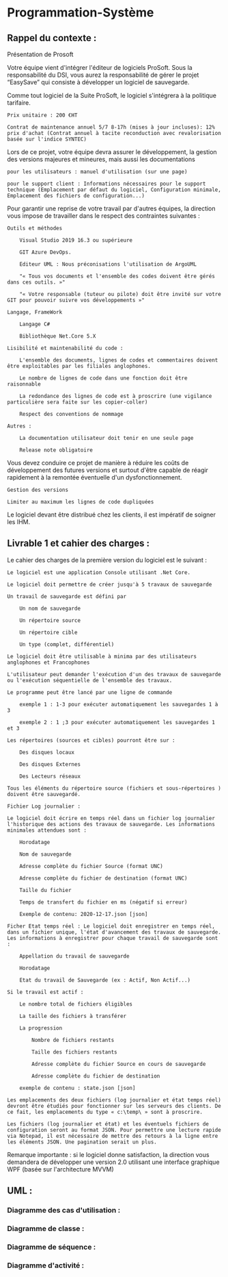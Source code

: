 # Programmation-Système

## Rappel du contexte : 

Présentation de Prosoft

Votre équipe vient d'intégrer l'éditeur de logiciels ProSoft. Sous la responsabilité du DSI, vous aurez la responsabilité de gérer le projet “EasySave” qui consiste à développer un logiciel de sauvegarde.

Comme tout logiciel de la Suite ProSoft, le logiciel s'intégrera à la politique tarifaire.

    Prix unitaire : 200 €HT

    Contrat de maintenance annuel 5/7 8-17h (mises à jour incluses): 12% prix d'achat (Contrat annuel à tacite reconduction avec revalorisation basée sur l'indice SYNTEC)

Lors de ce projet, votre équipe devra assurer le développement, la gestion des versions majeures et mineures, mais aussi les documentations

    pour les utilisateurs : manuel d'utilisation (sur une page)

    pour le support client : Informations nécessaires pour le support technique (Emplacement par défaut du logiciel, Configuration minimale, Emplacement des fichiers de configuration...)

Pour garantir une reprise de votre travail par d'autres équipes, la direction vous impose de travailler dans le respect des contraintes suivantes :

    Outils et méthodes

        Visual Studio 2019 16.3 ou supérieure

        GIT Azure DevOps.

        Editeur UML : Nous préconisations l'utilisation de ArgoUML

        "« Tous vos documents et l'ensemble des codes doivent être gérés dans ces outils. »"

        "« Votre responsable (tuteur ou pilote) doit être invité sur votre GIT pour pouvoir suivre vos développements »"

    Langage, FrameWork

        Langage C#

        Bibliothèque Net.Core 5.X

    Lisibilité et maintenabilité du code :

        L'ensemble des documents, lignes de codes et commentaires doivent être exploitables par les filiales anglophones.

        Le nombre de lignes de code dans une fonction doit être raisonnable

        La redondance des lignes de code est à proscrire (une vigilance particulière sera faite sur les copier-coller)

        Respect des conventions de nommage

    Autres :

        La documentation utilisateur doit tenir en une seule page

        Release note obligatoire

Vous devez conduire ce projet de manière à réduire les coûts de développement des futures versions et surtout d'être capable de réagir rapidement à la remontée éventuelle d'un dysfonctionnement.

    Gestion des versions

    Limiter au maximum les lignes de code dupliquées

Le logiciel devant être distribué chez les clients, il est impératif de soigner les IHM.


## Livrable 1 et cahier des charges : 

Le cahier des charges de la première version du logiciel est le suivant :

    Le logiciel est une application Console utilisant .Net Core.

    Le logiciel doit permettre de créer jusqu'à 5 travaux de sauvegarde

    Un travail de sauvegarde est défini par

        Un nom de sauvegarde

        Un répertoire source

        Un répertoire cible

        Un type (complet, différentiel)

    Le logiciel doit être utilisable à minima par des utilisateurs anglophones et Francophones

    L'utilisateur peut demander l'exécution d'un des travaux de sauvegarde ou l'exécution séquentielle de l'ensemble des travaux.

    Le programme peut être lancé par une ligne de commande

        exemple 1 : 1-3 pour exécuter automatiquement les sauvegardes 1 à 3

        exemple 2 : 1 ;3 pour exécuter automatiquement les sauvegardes 1 et 3

    Les répertoires (sources et cibles) pourront être sur :

        Des disques locaux

        Des disques Externes

        Des Lecteurs réseaux

    Tous les éléments du répertoire source (fichiers et sous-répertoires ) doivent être sauvegardé.

    Fichier Log journalier :

    Le logiciel doit écrire en temps réel dans un fichier log journalier l'historique des actions des travaux de sauvegarde. Les informations minimales attendues sont :

        Horodatage

        Nom de sauvegarde

        Adresse complète du fichier Source (format UNC)

        Adresse complète du fichier de destination (format UNC)

        Taille du fichier

        Temps de transfert du fichier en ms (négatif si erreur)

        Exemple de contenu: 2020-12-17.json [json]

    Ficher Etat temps réel : Le logiciel doit enregistrer en temps réel, dans un fichier unique, l'état d'avancement des travaux de sauvegarde. Les informations à enregistrer pour chaque travail de sauvegarde sont :

        Appellation du travail de sauvegarde

        Horodatage

        Etat du travail de Sauvegarde (ex : Actif, Non Actif...)

    Si le travail est actif :

        Le nombre total de fichiers éligibles

        La taille des fichiers à transférer

        La progression

            Nombre de fichiers restants

            Taille des fichiers restants

            Adresse complète du fichier Source en cours de sauvegarde

            Adresse complète du fichier de destination

        exemple de contenu : state.json [json]

    Les emplacements des deux fichiers (log journalier et état temps réel) devront être étudiés pour fonctionner sur les serveurs des clients. De ce fait, les emplacements du type « c:\temp\ » sont à proscrire.

    Les fichiers (log journalier et état) et les éventuels fichiers de configuration seront au format JSON. Pour permettre une lecture rapide via Notepad, il est nécessaire de mettre des retours à la ligne entre les éléments JSON. Une pagination serait un plus.

Remarque importante : si le logiciel donne satisfaction, la direction vous demandera de développer une version 2.0 utilisant une interface graphique WPF (basée sur l'architecture MVVM)


## UML : 

### Diagramme des cas d'utilisation :

### Diagramme de classe :

### Diagramme de séquence :

### Diagramme d'activité : 